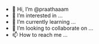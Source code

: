 - 👋 Hi, I’m @praathaaam
- 👀 I’m interested in ...
- 🌱 I’m currently learning ...
- 💞️ I’m looking to collaborate on ...
- 📫 How to reach me ...

<!---
praathaaam/praathaaam is a ✨ special ✨ repository because its `README.md` (this file) appears on your GitHub profile.
You can click the Preview link to take a look at your changes.
--->
